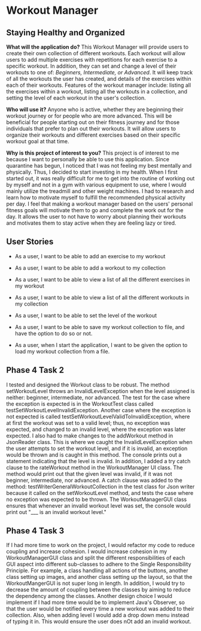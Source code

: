 # Workout Manager

## Staying Healthy and Organized


**What will the application do?**
This Workout Manager will provide users to create their own collection of different workouts. Each workout will allow 
users to add multiple exercises with repetitions for each exercise to a specific workout. In addition, they can set and 
change a level of their workouts to one of: *Beginners, Intermediate, or Advanced*. It will keep track of all the 
workouts the user has created, and details of the exercises within each of their workouts. Features of the workout 
manager include: listing all the exercises within a workout, listing all the workouts in a collection, and setting
the level of each workout in the user's collection. 

**Who will use it?**
Anyone who is active, whether they are beginning their workout journey or for people who are more advanced.
This will be beneficial for people starting out on their fitness journey and for those individuals that prefer to 
plan out their workouts. It will allow users to organize their workouts and different exercises based on their specific 
workout goal at that time. 

**Why is this project of interest to you?**
This project is of interest to me because I want to personally be able to use this application. Since quarantine has 
begun, I noticed that I was not feeling my best mentally and physically. Thus, I decided to start investing in my 
health. When I first started out, it was really difficult for me to get into the routine of working out by myself and 
not in a gym with various equipment to use, where I would mainly utilize the treadmill and other weight machines. I had 
to research and learn how to motivate myself to fulfill the recommended physical activity per day.
I feel that making a workout manager based on the users' personal fitness goals will motivate them to go and 
complete the work out for the day. It allows the user to not have to worry about planning their workouts and motivates 
them to stay active when they are feeling lazy or tired. 

## User Stories
- As a user, I want to be able to add an exercise to my workout
- As a user, I want to be able to add a workout to my collection
- As a user, I want to be able to view a list of all the different exercises in my workout
- As a user, I want to be able to view a list of all the different workouts in my collection
- As a user, I want to be able to set the level of the workout

- As a user, I want to be able to save my workout collection to file, and have the option to do so or not.
- As a user, when I start the application, I want to be given the option to load my workout collection from a file.

## Phase 4 Task 2
I tested and designed the Workout class to be robust. The method setWorkoutLevel throws an InvalidLevelException when
the level assigned is neither: beginner, intermediate, nor advanced. The test for the case where the exception is 
expected is in the WorkoutTest class called testSetWorkoutLevelInvalidException. Another case where the exception is not
expected is called testSetWorkoutLevelValidToInvalidException, where at first the workout was set to a valid level; thus, 
no exception was expected, and changed to an invalid level, where the exception was later expected. 
I also had to make changes to the addWorkout method in JsonReader class. This is where we caught the 
InvalidLevelException when the user attempts to set the workout level, and if it is invalid, an exception would be 
thrown and is caught in this method. The console prints out a statement indicating that the level is invalid. 
In addition, I added a try catch clause to the rateWorkout method in the WorkoutManager UI class. The method would
print out that the given level was invalid, if it was not beginner, intermediate, nor advanced. A catch clause was added
to the method: testWriterGeneralWorkoutCollection in the test class for Json writer because it called on the 
setWorkoutLevel method, and tests the case where no exception was expected to be thrown. The WorkoutManagerGUI class 
ensures that whenever an invalid workout level was set, the console would print out "___ is an invalid workout level."

## Phase 4 Task 3
If I had more time to work on the project, I would refactor my code to reduce coupling and increase cohesion. I would 
increase cohesion in my WorkoutManagerGUI class and split the different responsibilities of each GUI aspect into 
different sub-classes to adhere to the Single Responsibility Principle. For example, a class handling all actions of 
the buttons, another class setting up images, and another class setting up the layout, so that the WorkoutMangerGUI is 
not super long in length. In addition, I would try to decrease the amount of coupling between the classes by aiming to 
reduce the dependency among the classes. Another design choice I would implement if I had more time would be to 
implement Java's Observer, so that the user would be notified every time a new workout was added to their collection.
Also, when adding level I would add a drop down menu instead of typing it in. This would ensure the user does nOt add an 
invalid workout.